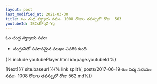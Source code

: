 ```yaml
---
layout: post
last_modified_at: 2021-03-30
title: ఓం చంద్ర వక్త్రాయ నమః- 1008 రోజుల తపస్సులో రోజు  563
youtubeId: IBCsKFqZ-Yg
---
```

 
 
 ఓం చంద్ర వక్త్రాయ నమః  
 
 -  చంద్రునితో సమానమైన ముఖం ఎవరికి ఉంది 
 
  
 
  
 
 
 
 
 
 


{% include youtubePlayer.html id=page.youtubeId %}
 
[Next]({{ site.baseurl }}{% link  split1/_posts/2017-06-19-ఓం పద్మ నభయం నమః- 1008 రోజుల తపస్సులో రోజు  562.md%})
 
